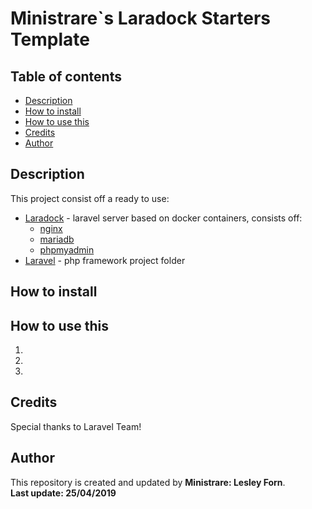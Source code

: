 # Ministrare`s Laradock Starters Template

## Table of contents

- [Description](#Description)
- [How to install](#How-to-install)
- [How to use this](#How-to-use)
- [Credits](#Credits)
- [Author](#Author)

## Description
This project consist off a ready to use:
- [Laradock](https://laradock.io/) - laravel server based on docker containers, consists off:
    - [nginx](https://hub.docker.com/_/nginx)
    - [mariadb](https://hub.docker.com/_/mariadb)
    - [phpmyadmin](https://hub.docker.com/r/phpmyadmin/phpmyadmin)
- [Laravel](https://github.com/laravel/laravel) - php framework project folder

## How to install

## How to use this
1.
1.
1.


## Credits
Special thanks to Laravel Team!

## Author
This repository is created and updated by **Ministrare: Lesley Forn**. \
**Last update: 25/04/2019**